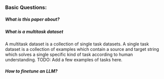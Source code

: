 ### Basic Questions:
##### What is this paper about?
##### What is a multitask dataset
A multitask dataset is a collection of single task datasets. A single task dataset is a collection of examples which contain a source and target string which solves a single specific kind of task according to human understanding.
TODO: Add a few examples of tasks here.
##### How to finetune an LLM?
